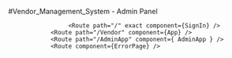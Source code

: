 #Vendor_Management_System - Admin Panel

```
 		         <Route path="/" exact component={SignIn} />
            <Route path="/Vendor" component={App} />
            <Route path="/AdminApp" component={ AdminApp } />
            <Route component={ErrorPage} />
```
